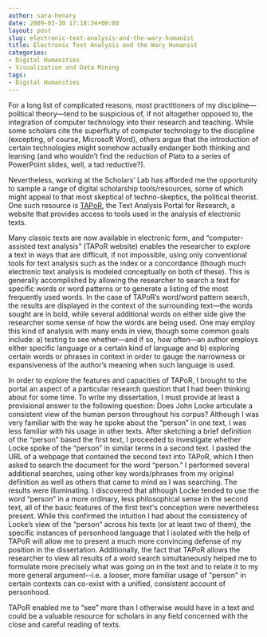 ```yaml
---
author: sara-henary
date: 2009-03-30 17:18:34+00:00
layout: post
slug: electronic-text-analysis-and-the-wary-humanist
title: Electronic Text Analysis and the Wary Humanist
categories:
- Digital Humanities
- Visualization and Data Mining
tags:
- Digital Humanities
---
```


For a long list of complicated reasons, most practitioners of my discipline&mdash;political theory&mdash;tend to be suspicious of, if not altogether opposed to, the integration of computer technology into their research and teaching. While some scholars cite the superfluity of computer technology to the discipline (excepting, of course, Microsoft Word), others argue that the introduction of certain technologies might somehow actually endanger both thinking and learning (and who wouldn’t find the reduction of Plato to a series of PowerPoint slides, well, a tad reductive?).



Nevertheless, working at the Scholars’ Lab has afforded me the opportunity to sample a range of digital scholarship tools/resources, some of which might appeal to that most skeptical of techno-skeptics, the political theorist. One such resource is [TAPoR](http://portal.tapor.ca/portal/portal), the Text Analysis Portal for Research, a website that provides access to tools used in the analysis of electronic texts.

Many classic texts are now available in electronic form, and “computer-assisted text analysis” (TAPoR website) enables the researcher to explore a text in ways that are difficult, if not impossible, using only conventional tools for text analysis such as the index or a concordance (though much electronic text analysis is modeled conceptually on both of these). This is generally accomplished by allowing the researcher to search a text for specific words or word patterns or to generate a listing of the most frequently used words. In the case of TAPoR’s word/word pattern search, the results are displayed in the context of the surrounding text&mdash;the words sought are in bold, while several additional words on either side give the researcher some sense of how the words are being used. One may employ this kind of analysis with many ends in view, though some common goals include: a) testing to see whether&mdash;and if so, how often&mdash;an author employs either specific language or a certain kind of language and b) exploring certain words or phrases in context in order to gauge the narrowness or expansiveness of the author’s meaning when such language is used.

In order to explore the features and capacities of TAPoR, I brought to the portal an aspect of a particular research question that I had been thinking about for some time. To write my dissertation, I must provide at least a provisional answer to the following question: Does John Locke articulate a consistent view of the human person throughout his corpus? Although I was very familiar with the way he spoke about the “person” in one text, I was less familiar with his usage in other texts. After sketching a brief definition of the “person” based the first text, I proceeded to investigate whether Locke spoke of the “person” in similar terms in a second text. I pasted the URL of a webpage that contained the second text into TAPoR, which I then asked to search the document for the word “person.” I performed several additional searches, using other key words/phrases from my original definition as well as others that came to mind as I was searching. The results were illuminating. I discovered that although Locke tended to use the word “person” in a more ordinary, less philosophical sense in the second text, all of the basic features of the first text's conception were nevertheless present. While this confirmed the intuition I had about the consistency of Locke’s view of the “person” across his texts (or at least two of them), the specific instances of personhood language that I isolated with the help of TAPoR will allow me to present a much more convincing defense of my position in the dissertation. Additionally, the fact that TAPoR allows the researcher to view all results of a word search simultaneously helped me to formulate more precisely what was going on in the text and to relate it to my more general argument--i.e. a looser, more familiar usage of "person" in certain contexts can co-exist with a unified, consistent account of personhood.

TAPoR enabled me to “see” more than I otherwise would have in a text and could be a valuable resource for scholars in any field concerned with the close and careful reading of texts.
